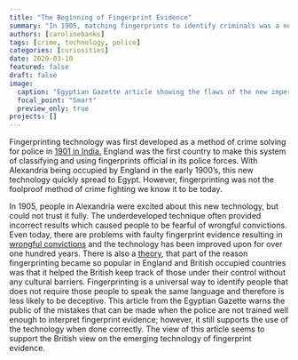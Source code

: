 ```yaml
---
title: "The Beginning of Fingerprint Evidence"
summary: "In 1905, matching fingerprints to identify criminals was a new technology. Because it had only been recently developed, fingerprint technology was imperfect and had yet to be trusted by the public."
authors: [carolinebanks]
tags: [crime, technology, police]
categories: [curiosities]
date: 2020-03-10
featured: false
draft: false
image:
  caption: "Egyptian Gazette article showing the flaws of the new imperfect fingerprinting technology."
  focal_point: "Smart"
  preview_only: true
projects: []
---
```

Fingerprinting technology was first developed as a method of crime solving for police in [1901 in India.](http://www.crimescene-forensics.com/History_of_Fingerprints.html) England was the first country to make this system of classifying and using fingerprints official in its police forces. With Alexandria being occupied by England in the early 1900’s, this new technology quickly spread to Egypt. However, fingerprinting was not the foolproof method of crime fighting we know it to be today. 

In 1905, people in Alexandria were excited about this new technology, but could not trust it fully. The underdeveloped technique often provided incorrect results which caused people to be fearful of wrongful convictions. Even today, there are problems with faulty fingerprint evidence resulting in [wrongful convictions](https://heinonline.org/HOL/Page?handle=hein.journals/ggulr37&div=10&g_sent=1&casa_token=&collection=journals) and the technology has been improved upon for over one hundred years. There is also a [theory](https://www.tandfonline.com/doi/full/10.1080/14714787.2016.1147978), that part of the reason fingerprinting became so popular in England and British occupied countries was that it helped the British keep track of those under their control without any cultural barriers. Fingerprinting is a universal way to identify people that does not require those people to speak the same language and therefore is less likely to be deceptive. This article from the Egyptian Gazette warns the public of the mistakes that can be made when the police are not trained well enough to interpret fingerprint evidence; however, it still supports the use of the technology when done correctly. The view of this article seems to support the British view on the emerging technology of fingerprint evidence. 
